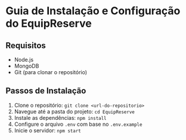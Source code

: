 
# Guia de Instalação e Configuração do EquipReserve

## Requisitos
- Node.js
- MongoDB
- Git (para clonar o repositório)

## Passos de Instalação
1. Clone o repositório: `git clone <url-do-repositorio>`
2. Navegue até a pasta do projeto: `cd EquipReserve`
3. Instale as dependências: `npm install`
4. Configure o arquivo `.env` com base no `.env.example`
5. Inicie o servidor: `npm start`
